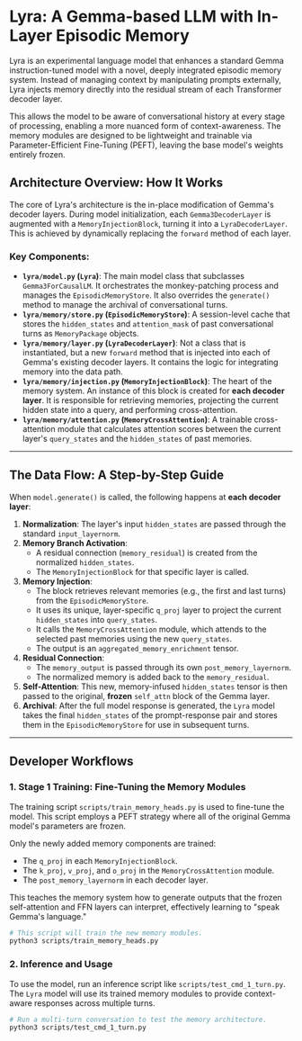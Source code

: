 # Lyra: A Gemma-based LLM with In-Layer Episodic Memory

Lyra is an experimental language model that enhances a standard Gemma instruction-tuned model with a novel, deeply integrated episodic memory system. Instead of managing context by manipulating prompts externally, Lyra injects memory directly into the residual stream of each Transformer decoder layer.

This allows the model to be aware of conversational history at every stage of processing, enabling a more nuanced form of context-awareness. The memory modules are designed to be lightweight and trainable via Parameter-Efficient Fine-Tuning (PEFT), leaving the base model's weights entirely frozen.

## Architecture Overview: How It Works

The core of Lyra's architecture is the in-place modification of Gemma's decoder layers. During model initialization, each `Gemma3DecoderLayer` is augmented with a `MemoryInjectionBlock`, turning it into a `LyraDecoderLayer`. This is achieved by dynamically replacing the `forward` method of each layer.

### Key Components:

-   **`lyra/model.py` (`Lyra`)**: The main model class that subclasses `Gemma3ForCausalLM`. It orchestrates the monkey-patching process and manages the `EpisodicMemoryStore`. It also overrides the `generate()` method to manage the archival of conversational turns.
-   **`lyra/memory/store.py` (`EpisodicMemoryStore`)**: A session-level cache that stores the `hidden_states` and `attention_mask` of past conversational turns as `MemoryPackage` objects.
-   **`lyra/memory/layer.py` (`LyraDecoderLayer`)**: Not a class that is instantiated, but a new `forward` method that is injected into each of Gemma's existing decoder layers. It contains the logic for integrating memory into the data path.
-   **`lyra/memory/injection.py` (`MemoryInjectionBlock`)**: The heart of the memory system. An instance of this block is created for **each decoder layer**. It is responsible for retrieving memories, projecting the current hidden state into a query, and performing cross-attention.
-   **`lyra/memory/attention.py` (`MemoryCrossAttention`)**: A trainable cross-attention module that calculates attention scores between the current layer's `query_states` and the `hidden_states` of past memories.

---

## The Data Flow: A Step-by-Step Guide

When `model.generate()` is called, the following happens at **each decoder layer**:

1.  **Normalization**: The layer's input `hidden_states` are passed through the standard `input_layernorm`.
2.  **Memory Branch Activation**:
    *   A residual connection (`memory_residual`) is created from the normalized `hidden_states`.
    *   The `MemoryInjectionBlock` for that specific layer is called.
3.  **Memory Injection**:
    *   The block retrieves relevant memories (e.g., the first and last turns) from the `EpisodicMemoryStore`.
    *   It uses its unique, layer-specific `q_proj` layer to project the current `hidden_states` into `query_states`.
    *   It calls the `MemoryCrossAttention` module, which attends to the selected past memories using the new `query_states`.
    *   The output is an `aggregated_memory_enrichment` tensor.
4.  **Residual Connection**:
    *   The `memory_output` is passed through its own `post_memory_layernorm`.
    *   The normalized memory is added back to the `memory_residual`.
5.  **Self-Attention**: This new, memory-infused `hidden_states` tensor is then passed to the original, **frozen** `self_attn` block of the Gemma layer.
6.  **Archival**: After the full model response is generated, the `Lyra` model takes the final `hidden_states` of the prompt-response pair and stores them in the `EpisodicMemoryStore` for use in subsequent turns.

---

## Developer Workflows

### 1. Stage 1 Training: Fine-Tuning the Memory Modules

The training script `scripts/train_memory_heads.py` is used to fine-tune the model. This script employs a PEFT strategy where all of the original Gemma model's parameters are frozen.

Only the newly added memory components are trained:
- The `q_proj` in each `MemoryInjectionBlock`.
- The `k_proj`, `v_proj`, and `o_proj` in the `MemoryCrossAttention` module.
- The `post_memory_layernorm` in each decoder layer.

This teaches the memory system how to generate outputs that the frozen self-attention and FFN layers can interpret, effectively learning to "speak Gemma's language."

```bash
# This script will train the new memory modules.
python3 scripts/train_memory_heads.py
```

### 2. Inference and Usage

To use the model, run an inference script like `scripts/test_cmd_1_turn.py`. The `Lyra` model will use its trained memory modules to provide context-aware responses across multiple turns.

```bash
# Run a multi-turn conversation to test the memory architecture.
python3 scripts/test_cmd_1_turn.py
```
